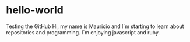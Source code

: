 # hello-world
Testing the GitHub
Hi, my name is Mauricio and I´m starting to learn about repositories and programming. 
I´m enjoying javascript and ruby.
